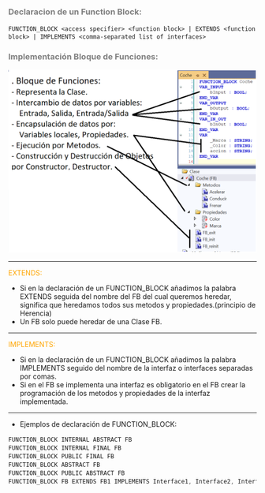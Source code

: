 ### <span style="color:grey">Declaracion de un Function Block:</span> 
```iecst
FUNCTION_BLOCK <access specifier> <function block> | EXTENDS <function block> | IMPLEMENTS <comma-separated list of interfaces>
```
### <span style="color:grey">Implementación Bloque de Funciones:</span> 

![Function_Block](../imagenes/Function_Block_Coche.png)



***
<span style="color:orange"> EXTENDS:</span> 
- Si en la declaración de un FUNCTION_BLOCK añadimos la palabra EXTENDS seguida del nombre del FB del cual queremos heredar, significa que heredamos todos sus metodos y propiedades.(principio de Herencia)
- Un FB solo puede heredar de una Clase FB.
***
<span style="color:orange"> IMPLEMENTS:</span> 
- Si en la declaración de un FUNCTION_BLOCK añadimos la palabra IMPLEMENTS seguido del nombre de la interfaz o interfaces separadas por comas.
- Si en el FB se implementa una interfaz es obligatorio en el FB crear la programación de los metodos y propiedades de la interfaz implementada.
***
- Ejemplos de declaración de FUNCTION_BLOCK:
```javascript
FUNCTION_BLOCK INTERNAL ABSTRACT FB
FUNCTION_BLOCK INTERNAL FINAL FB
FUNCTION_BLOCK PUBLIC FINAL FB
FUNCTION_BLOCK ABSTRACT FB
FUNCTION_BLOCK PUBLIC ABSTRACT FB
FUNCTION_BLOCK FB EXTENDS FB1 IMPLEMENTS Interface1, Interface2, Interface3
```
